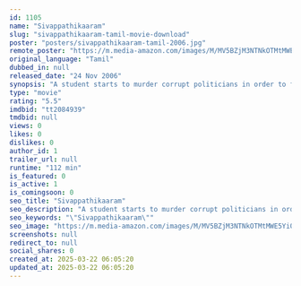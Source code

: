 ```yaml
---
id: 1105
name: "Sivappathikaaram"
slug: "sivappathikaaram-tamil-movie-download"
poster: "posters/sivappathikaaram-tamil-2006.jpg"
remote_poster: "https://m.media-amazon.com/images/M/MV5BZjM3NTNkOTMtMWE5Yi00MTBkLWEyZmUtM2ZmMDFjZWNmYjFjXkEyXkFqcGc@._V1_SX300.jpg"
original_language: "Tamil"
dubbed_in: null
released_date: "24 Nov 2006"
synopsis: "A student starts to murder corrupt politicians in order to foil their plans of deceive people. But he has a personal matter with them as well."
type: "movie"
rating: "5.5"
imdbid: "tt2084939"
tmdbid: null
views: 0
likes: 0
dislikes: 0
author_id: 1
trailer_url: null
runtime: "112 min"
is_featured: 0
is_active: 1
is_comingsoon: 0
seo_title: "Sivappathikaaram"
seo_description: "A student starts to murder corrupt politicians in order to foil their plans of deceive people. But he has a personal matter with them as well."
seo_keywords: "\"Sivappathikaaram\""
seo_image: "https://m.media-amazon.com/images/M/MV5BZjM3NTNkOTMtMWE5Yi00MTBkLWEyZmUtM2ZmMDFjZWNmYjFjXkEyXkFqcGc@._V1_SX300.jpg"
screenshots: null
redirect_to: null
social_shares: 0
created_at: 2025-03-22 06:05:20
updated_at: 2025-03-22 06:05:20
---
```



